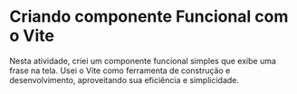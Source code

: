 # Criando componente Funcional com o Vite

Nesta atividade, criei um componente funcional simples que exibe uma frase na tela. Usei o Vite como ferramenta de construção e desenvolvimento, aproveitando sua eficiência e simplicidade.